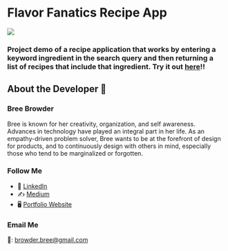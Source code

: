 # Flavor Fanatics Recipe App

![](https://github.com/breebrowder/flavor-fanatics/blob/master/src/img/flav_fan.png)

### Project demo of a recipe application that works by entering a keyword ingredient in the search query and then returning a list of recipes that include that ingredient. Try it out [here](https://breebrowder.github.io/flavor-fanatics)!!


## About the Developer  💬

### Bree Browder

Bree is known for her creativity, organization, and self awareness. Advances in technology have played an integral part in her life. As an empathy-driven problem solver, Bree wants to be at the forefront of design for products, and to continuously design with others in mind, especially those who tend to be marginalized or forgotten.

### Follow Me

- 📁 [LinkedIn](https://www.linkedin.com/in/breebrowder/)
- ✍️ [Medium](https://medium.com/@breebrowder)
- 🖥️ [Portfolio Website](https://breebrowder.github.io)

### Email Me
📩: browder.bree@gmail.com
